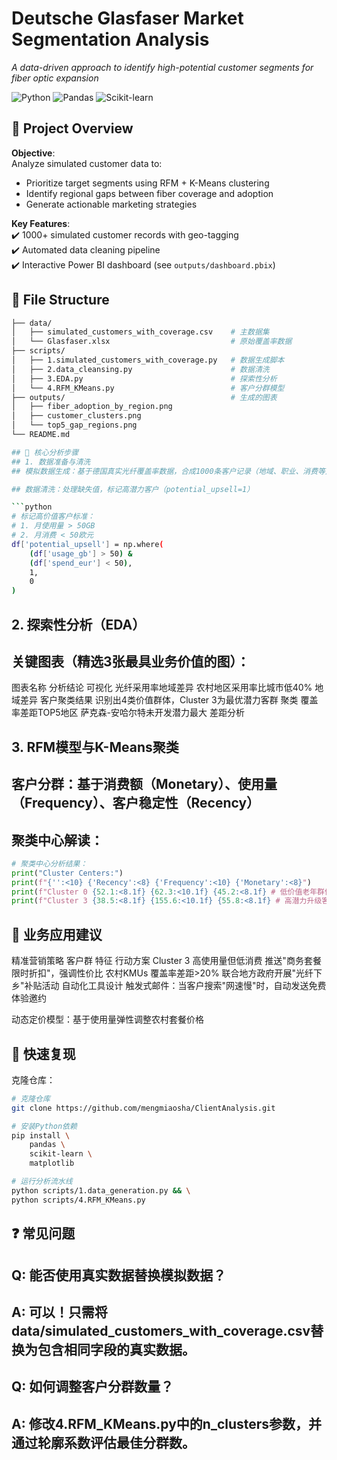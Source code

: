 # Deutsche Glasfaser Market Segmentation Analysis  

<!-- 项目概述：用简短有力的语言说明核心目标 -->
*A data-driven approach to identify high-potential customer segments for fiber optic expansion*  

![Python](https://img.shields.io/badge/Python-3.8%2B-blue)
![Pandas](https://img.shields.io/badge/Pandas-1.3+-orange)
![Scikit-learn](https://img.shields.io/badge/Scikit--learn-1.0+-green)
<!-- 技术徽章增加专业感 -->

## 📌 Project Overview  
**Objective**:  
Analyze simulated customer data to:  
- Prioritize target segments using RFM + K-Means clustering  
- Identify regional gaps between fiber coverage and adoption  
- Generate actionable marketing strategies  

**Key Features**:  
✔️ 1000+ simulated customer records with geo-tagging  
✔️ Automated data cleaning pipeline  
✔️ Interactive Power BI dashboard (see `outputs/dashboard.pbix`)  

## 📂 File Structure  
```bash
├── data/
│   ├── simulated_customers_with_coverage.csv    # 主数据集
│   └── Glasfaser.xlsx                           # 原始覆盖率数据
├── scripts/
│   ├── 1.simulated_customers_with_coverage.py   # 数据生成脚本
│   ├── 2.data_cleansing.py                      # 数据清洗
│   ├── 3.EDA.py                                 # 探索性分析
│   └── 4.RFM_KMeans.py                          # 客户分群模型
├── outputs/                                     # 生成的图表
│   ├── fiber_adoption_by_region.png          
│   ├── customer_clusters.png                 
│   └── top5_gap_regions.png                  
└── README.md

## 📌 核心分析步骤
## 1. 数据准备与清洗
## 模拟数据生成：基于德国真实光纤覆盖率数据，合成1000条客户记录（地域、职业、消费等）

## 数据清洗：处理缺失值，标记高潜力客户（potential_upsell=1）

```python
# 标记高价值客户标准：
# 1. 月使用量 > 50GB
# 2. 月消费 < 50欧元
df['potential_upsell'] = np.where(
    (df['usage_gb'] > 50) & 
    (df['spend_eur'] < 50), 
    1, 
    0
)
```
## 2. 探索性分析（EDA）
## 关键图表（精选3张最具业务价值的图）：

图表名称	分析结论	可视化
光纤采用率地域差异	农村地区采用率比城市低40%	地域差异
客户聚类结果	识别出4类价值群体，Cluster 3为最优潜力客群	聚类
覆盖率差距TOP5地区	萨克森-安哈尔特未开发潜力最大	差距分析
## 3. RFM模型与K-Means聚类
## 客户分群：基于消费额（Monetary）、使用量（Frequency）、客户稳定性（Recency）

## 聚类中心解读：

```python
# 聚类中心分析结果：
print("Cluster Centers:")
print(f"{'':<10} {'Recency':<8} {'Frequency':<10} {'Monetary':<8}")
print(f"Cluster 0 {52.1:<8.1f} {62.3:<10.1f} {45.2:<8.1f} # 低价值老年群体")
print(f"Cluster 3 {38.5:<8.1f} {155.6:<10.1f} {55.8:<8.1f} # 高潜力升级客群")
```
## 🎯 业务应用建议
精准营销策略
客户群	特征	行动方案
Cluster 3	高使用量但低消费	推送"商务套餐限时折扣"，强调性价比
农村KMUs	覆盖率差距>20%	联合地方政府开展"光纤下乡"补贴活动
自动化工具设计
触发式邮件：当客户搜索"网速慢"时，自动发送免费体验邀约

动态定价模型：基于使用量弹性调整农村套餐价格

## 🚀 快速复现
克隆仓库：

```bash
# 克隆仓库
git clone https://github.com/mengmiaosha/ClientAnalysis.git

# 安装Python依赖
pip install \
    pandas \
    scikit-learn \
    matplotlib

# 运行分析流水线
python scripts/1.data_generation.py && \
python scripts/4.RFM_KMeans.py
```
## ❓ 常见问题
## Q: 能否使用真实数据替换模拟数据？
## A: 可以！只需将data/simulated_customers_with_coverage.csv替换为包含相同字段的真实数据。

## Q: 如何调整客户分群数量？
## A: 修改4.RFM_KMeans.py中的n_clusters参数，并通过轮廓系数评估最佳分群数。
